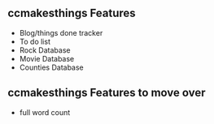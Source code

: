 ## ccmakesthings Features
 - Blog/things done tracker
 - To do list
 - Rock Database
 - Movie Database
 - Counties Database

 ## ccmakesthings Features to move over
  - full word count
  


